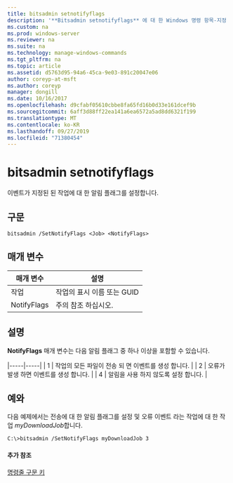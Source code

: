 ```yaml
---
title: bitsadmin setnotifyflags
description: '**Bitsadmin setnotifyflags** 에 대 한 Windows 명령 항목-지정 된 작업에 대 한 이벤트 알림 플래그를 설정 합니다.'
ms.custom: na
ms.prod: windows-server
ms.reviewer: na
ms.suite: na
ms.technology: manage-windows-commands
ms.tgt_pltfrm: na
ms.topic: article
ms.assetid: d5763d95-94a6-45ca-9e03-891c20047e06
author: coreyp-at-msft
ms.author: coreyp
manager: dongill
ms.date: 10/16/2017
ms.openlocfilehash: d9cfabf05610cbbe8fa65fd16b0d33e161dcef9b
ms.sourcegitcommit: 6aff3d88ff22ea141a6ea6572a5ad8dd6321f199
ms.translationtype: MT
ms.contentlocale: ko-KR
ms.lasthandoff: 09/27/2019
ms.locfileid: "71380454"
---
```

# <a name="bitsadmin-setnotifyflags"></a>bitsadmin setnotifyflags

이벤트가 지정된 된 작업에 대 한 알림 플래그를 설정합니다.

## <a name="syntax"></a>구문

```
bitsadmin /SetNotifyFlags <Job> <NotifyFlags>
```

## <a name="parameters"></a>매개 변수

|매개 변수|설명|
|---------|-----------|
|작업|작업의 표시 이름 또는 GUID|
|NotifyFlags|주의 참조 하십시오.|

## <a name="remarks"></a>설명

**NotifyFlags** 매개 변수는 다음 알림 플래그 중 하나 이상을 포함할 수 있습니다.

|-----|-----| | 1 | 작업의 모든 파일이 전송 되 면 이벤트를 생성 합니다. | | 2 | 오류가 발생 하면 이벤트를 생성 합니다. | | 4 | 알림을 사용 하지 않도록 설정 합니다. |

## <a name="BKMK_examples"></a>예와

다음 예제에서는 전송에 대 한 알림 플래그를 설정 및 오류 이벤트 라는 작업에 대 한 작업 *myDownloadJob*합니다.
```
C:\>bitsadmin /SetNotifyFlags myDownloadJob 3
```

#### <a name="additional-references"></a>추가 참조

[명령줄 구문 키](command-line-syntax-key.md)